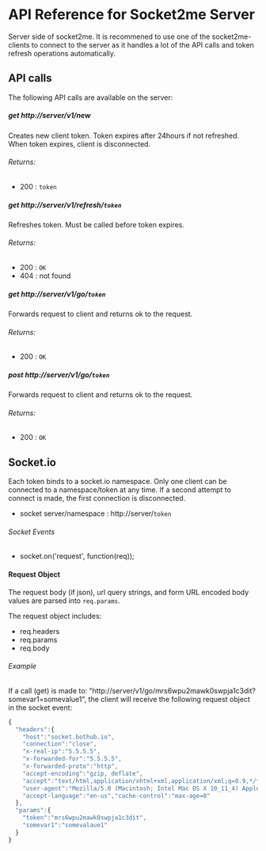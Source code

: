 # API Reference for Socket2me Server
Server side of socket2me. It is recommened to use one of the socket2me-clients to connect to the server as it handles a lot of the API calls and token refresh operations automatically. 

## API calls
The following API calls are available on the server:

##### get http://server/v1/new
Creates new client token. Token expires after 24hours if not refreshed. When token expires, client is disconnected.

###### Returns:
* 200 : `token`

##### get http://server/v1/refresh/`token`
Refreshes token. Must be called before token expires.

###### Returns:
* 200 : `OK`
* 404 : not found

##### get http://server/v1/go/`token`
Forwards request to client and returns ok to the request.

###### Returns:
* 200 : `OK`

##### post http://server/v1/go/`token`
Forwards request to client and returns ok to the request.

###### Returns:
* 200 : `OK`

## Socket.io
Each token binds to a socket.io namespace. Only one client can be connected to a namespace/token at any time. If a second attempt to connect is made, the first connection is disconnected.

* socket server/namespace : http://server/`token`

###### Socket Events
* socket.on('request', function(req));

#### Request Object

The request body (if json), url query strings, and form URL encoded body values are parsed into `req.params`.

The request object includes:
* req.headers
* req.params
* req.body

###### Example

If a call (get) is made to: "http://server/v1/go/mrs6wpu2mawk0swpja1c3dit?somevar1=somevalue1", the client will receive the following request object in the socket event:

```js
{
  "headers":{
    "host":"socket.bothub.io",
    "connection":"close",
    "x-real-ip":"5.5.5.5",
    "x-forwarded-for":"5.5.5.5",
    "x-forwarded-proto":"http",
    "accept-encoding":"gzip, deflate",
    "accept":"text/html,application/xhtml+xml,application/xml;q=0.9,*/*;q=0.8",
    "user-agent":"Mozilla/5.0 (Macintosh; Intel Mac OS X 10_11_4) AppleWebKit/601.5.17 (KHTML, like Gecko) Version/9.1 Safari/601.5.17",
    "accept-language":"en-us","cache-control":"max-age=0"
  },
  "params":{
    "token":"mrs6wpu2mawk0swpja1c3dit",
    "somevar1":"somevalaue1"
  }
}
```
